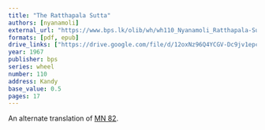 ```yaml
---
title: "The Ratthapala Sutta"
authors: [nyanamoli]
external_url: "https://www.bps.lk/olib/wh/wh110_Nyanamoli_Ratthapala-Sutta.html"
formats: [pdf, epub]
drive_links: ["https://drive.google.com/file/d/12oxNz96Q4YCGV-Dc9jv1epcYmF2bH_NO/view?usp=drivesdk", "https://obu.pages.dev/assets/epubs/1-vbRfktdAG9v7-ftYASB_Mi2OWeomfGS.epub"]
year: 1967
publisher: bps
series: wheel
number: 110
address: Kandy
base_value: 0.5
pages: 17
---
```


An alternate translation of [MN 82](/content/canon/mn82).
